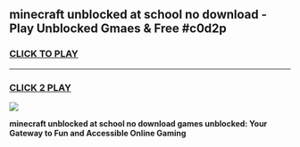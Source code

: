 
## minecraft unblocked at school no download - Play Unblocked Gmaes & Free #c0d2p
<h3>
<a href="https://news.freeplayer.one?title=minecraft_unblocked_at_school_no_download&ref=27F">CLICK TO PLAY</a></h3>
<hr>

<h3>
<a href="https://news.freeplayer.one?title=minecraft_unblocked_at_school_no_download&ref=27F">CLICK 2 PLAY</a>
  
</h3>

<a href="https://news.freeplayer.one?title=minecraft_unblocked_at_school_no_download&ref=27F/"><img src="https://clearcache.store/games.png"></a>


**minecraft unblocked at school no download games unblocked: Your Gateway to Fun and Accessible Online Gaming**
